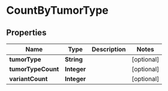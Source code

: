 
# CountByTumorType

## Properties
Name | Type | Description | Notes
------------ | ------------- | ------------- | -------------
**tumorType** | **String** |  |  [optional]
**tumorTypeCount** | **Integer** |  |  [optional]
**variantCount** | **Integer** |  |  [optional]



